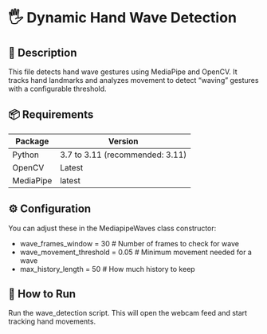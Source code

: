 # 🖐️ Dynamic Hand Wave Detection
## 📖 Description
This file detects hand wave gestures using MediaPipe and OpenCV. It tracks hand landmarks and analyzes movement to detect “waving” gestures with a configurable threshold.
## 📦 Requirements
| Package   | Version                       |
|-----------|-------------------------------|
| Python    |3.7 to 3.11 (recommended: 3.11)|
| OpenCV    |Latest                         |
| MediaPipe |latest                         |

## ⚙️ Configuration
You can adjust these in the MediapipeWaves class constructor:
- wave_frames_window = 30             # Number of frames to check for wave
- wave_movement_threshold = 0.05      # Minimum movement needed for a wave
- max_history_length = 50              # How much history to keep

## 🚀 How to Run
Run the wave_detection script.
This will open the webcam feed and start tracking hand movements.
